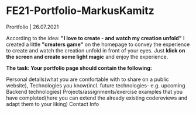 # FE21-Portfolio-MarkusKamitz
Prortfolio | 26.07.2021


According to the idea: **"I love to create - and watch my creation unfold"** I created a little **"creaters game"** on the homepage to 
convey the experience to create and watch the creation unfold in front of your eyes. Just **klick on the screen and create some light magic** and enjoy the experience.


**The task: Your portfolio page should contain the following:**

Personal details(what you are comfortable with to share on a public website),
Technologies you know(incl. future technologies- e.g. upcoming Backend technologies)
Projects/assignments/exercise examples that you have completed(here you can extend the already existing codereviews and adapt them to your liking)
Contact Info
